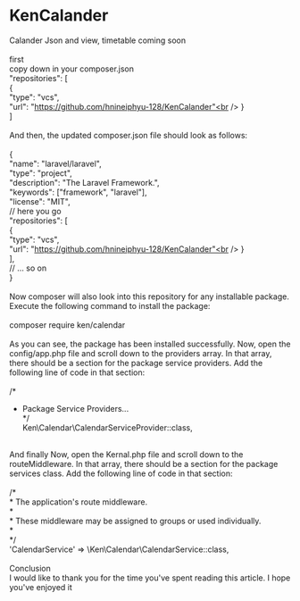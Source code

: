 # KenCalander
Calander Json and view, timetable coming soon <br />
<br />
first <br />
copy down in your composer.json<br />
"repositories": [<br />
    {<br />
        "type": "vcs",<br />
        "url": "https://github.com/hnineiphyu-128/KenCalander"<br />
    }<br />
]<br />
<br />
And then, the updated composer.json file should look as follows:<br />
<br />
{<br />
    "name": "laravel/laravel",<br />
    "type": "project",<br />
    "description": "The Laravel Framework.",<br />
    "keywords": ["framework", "laravel"],<br />
    "license": "MIT",<br />
    // here you go<br />
    "repositories": [<br />
        {<br />
            "type": "vcs",<br />
            "url": "https://github.com/hnineiphyu-128/KenCalander"<br />
        }<br />
    ],<br />
    // ... so on<br />
}<br />
<br />
Now composer will also look into this repository for any installable package. Execute the following command to install the package:<br />
<br />
composer require ken/calendar<br />
<br />
As you can see, the package has been installed successfully. Now, open the config/app.php file and scroll down to the providers array. In that array, there should be a section for the package service providers. Add the following line of code in that section:<br />
<br />
/*<br />
 * Package Service Providers...<br />
 */<br />
Ken\Calendar\CalendarServiceProvider::class,<br />
<br />
And finally Now, open the Kernal.php file and scroll down to the routeMiddleware. In that array, there should be a section for the package services class. Add the following line of code in that section:<br />
<br />
/*<br />
 * The application's route middleware.<br />
 *<br />
 * These middleware may be assigned to groups or used individually.<br />
 *<br />
 */<br />
'CalendarService' => \Ken\Calendar\CalendarService::class,<br />
<br />
Conclusion<br />
I would like to thank you for the time you've spent reading this article. I hope you've enjoyed it<br />

